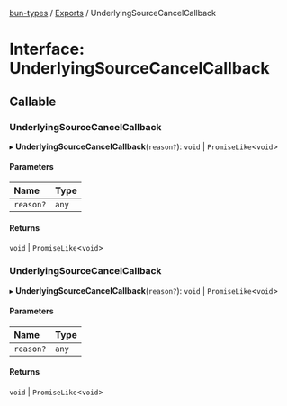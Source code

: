 [bun-types](https://github.com/oven-sh/bun-types/blob/master/api-docs/README.md) / [Exports](https://github.com/oven-sh/bun-types/blob/master/api-docs/modules.md) / UnderlyingSourceCancelCallback

# Interface: UnderlyingSourceCancelCallback

## Callable

### UnderlyingSourceCancelCallback

▸ **UnderlyingSourceCancelCallback**(`reason?`): `void` \| `PromiseLike`<`void`\>

#### Parameters

| Name | Type |
| :------ | :------ |
| `reason?` | `any` |

#### Returns

`void` \| `PromiseLike`<`void`\>

### UnderlyingSourceCancelCallback

▸ **UnderlyingSourceCancelCallback**(`reason?`): `void` \| `PromiseLike`<`void`\>

#### Parameters

| Name | Type |
| :------ | :------ |
| `reason?` | `any` |

#### Returns

`void` \| `PromiseLike`<`void`\>
